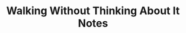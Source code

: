 --- 
page-type: blog-post 
title: Walking Without Thinking About It Notes
description: None
class: random
link: assets/images/random/walking_motion_generation_notes.pdf
text: Notes on motion planning for bipedal locomtion.
--- 